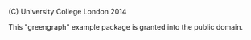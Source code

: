 (C) University College London 2014

This "greengraph" example package is granted into the public domain.